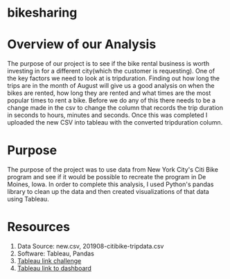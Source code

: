 # bikesharing

# Overview of our Analysis
The purpose of our project is to see if the bike rental business is worth investing in for a different city(which the customer is requesting). One of the key factors we need to look at is tripduration. Finding out how long the trips are in the month of August will give us a good analysis on when the bikes are rented, how long they are rented and what times are the most popular times to rent a bike. Before we do any of this there needs to be a change made in the csv to change the column that records the trip duration in seconds to hours, minutes and seconds. Once this was completed I uploaded the new CSV into tableau with the converted tripduration column.

# Purpose
The purpose of the project was to use data from New York City's Citi Bike program and see if it would be possible to recreate the program in De Moines, Iowa. In order to complete this analysis, I used Python's pandas library to clean up the data and then created visualizations of that data using Tableau.

# Resources 
1. Data Source: new.csv, 201908-citibike-tripdata.csv
2. Software: Tableau, Pandas
3. [Tableau link challenge](https://public.tableau.com/app/profile/alexander.r5084/viz/NYCCitibikeanalysis_16333052070550/NYCCitibikeanalysis)
4. [Tableau link to dashboard](https://public.tableau.com/app/profile/alexander.r5084)
